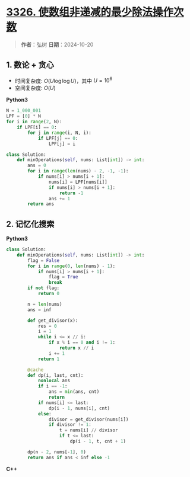 # [3326. 使数组非递减的最少除法操作次数](https://leetcode.cn/problems/minimum-division-operations-to-make-array-non-decreasing/description/)

> **作者**：弘树
> **日期**：2024-10-20

## 1. 数论 + 贪心



- 时间复杂度: $O(U\log \log U)$，其中 $U=10^6$
- 空间复杂度: $O(U)$

**Python3**

```python
N = 1_000_001
LPF = [0] * N
for i in range(2, N):
    if LPF[i] == 0:
        for j in range(i, N, i):
            if LPF[j] == 0:
                LPF[j] = i

class Solution:
    def minOperations(self, nums: List[int]) -> int:
        ans = 0
        for i in range(len(nums) - 2, -1, -1):
            if nums[i] > nums[i + 1]:
                nums[i] = LPF[nums[i]]
                if nums[i] > nums[i + 1]:
                    return -1
                ans += 1
        return ans
```

## 2. 记忆化搜索

**Python3**

```python
class Solution:
    def minOperations(self, nums: List[int]) -> int:
        flag = False
        for i in range(0, len(nums) - 1):
            if nums[i] > nums[i + 1]:
                flag = True
                break
        if not flag:
            return 0

        n = len(nums)
        ans = inf

        def get_divisor(x):
            res = 0
            i = 1
            while i <= x // i:
                if x % i == 0 and i != 1:
                    return x // i
                i += 1
            return 1

        @cache
        def dp(i, last, cnt):
            nonlocal ans
            if i == -1:
                ans = min(ans, cnt)
                return
            if nums[i] <= last:
                dp(i - 1, nums[i], cnt)
            else:
                divisor = get_divisor(nums[i])
                if divisor != 1:
                    t = nums[i] // divisor
                    if t <= last:
                        dp(i - 1, t, cnt + 1)

        dp(n - 2, nums[-1], 0)
        return ans if ans < inf else -1
```

**C++**

```C++

```